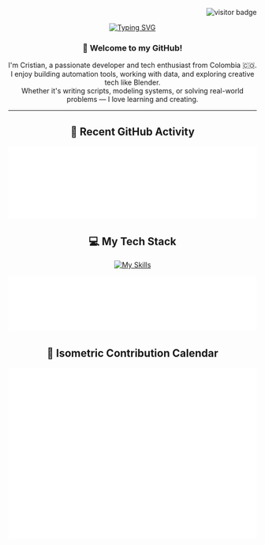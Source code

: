<!-- Visitor Badge -->
<p align="right">
  <img src="https://visitor-badge.laobi.icu/badge?page_id=CristianEstebanJimenezDurango.CristianEstebanJimenezDurango" alt="visitor badge"/>
</p>

<!-- Typing Animation -->
<p align="center">
  <a href="https://git.io/typing-svg">
    <img src="https://readme-typing-svg.demolab.com?font=Roboto+Mono&size=30&duration=3000&pause=2000&color=F7400A&background=4529FF00&center=true&vCenter=true&width=700&lines=Hi+there!;I+am+Cristian+Esteban+Jimenez+Durango" alt="Typing SVG" />
  </a>
</p>

<!-- About Me -->
<h3 align="center">👋 Welcome to my GitHub!</h3>

<p align="center">
  I'm Cristian, a passionate developer and tech enthusiast from Colombia 🇨🇴. <br/>
  I enjoy building automation tools, working with data, and exploring creative tech like Blender. <br/>
  Whether it's writing scripts, modeling systems, or solving real-world problems — I love learning and creating.
</p>

---

<!-- Recent Activity -->
<h2 align="center">📰 Recent GitHub Activity</h2>
<p align="center">
  <img src="./recent-activity.svg" alt="Recent GitHub Activity" />
</p>

<!-- Coding Languages -->
<h2 align="center">💻 My Tech Stack</h2>
<p align="center">
  <a href="https://skillicons.dev">
    <img src="https://skillicons.dev/icons?i=js,html,css,python,matlab,blender,vscode,git,github,latex,bootstrap" alt="My Skills" />
  </a>
</p>
<p align="center">
  <img src="./languages.svg" alt="Top Coding Languages" />
</p>

<!-- Isometric Calendar -->
<h2 align="center">📅 Isometric Contribution Calendar</h2>
<p align="center">
  <img src="./isometric-calendar.svg" alt="Isometric Calendar" />
</p>

